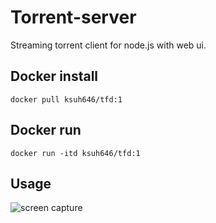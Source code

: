 Torrent-server
===============

Streaming torrent client for node.js with web ui.
## Docker install
``docker pull ksuh646/tfd:1
``
## Docker run
``docker run -itd ksuh646/tfd:1
``

## Usage

![screen capture](https://res.cloudinary.com/kush636/image/upload/v1581334122/torrentFileDownloader.gif)
